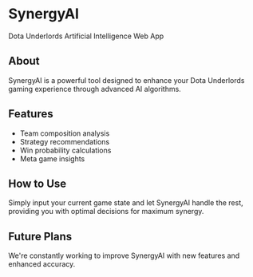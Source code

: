 # SynergyAI
Dota Underlords Artificial Intelligence Web App

## About
SynergyAI is a powerful tool designed to enhance your Dota Underlords gaming experience through advanced AI algorithms.

## Features
- Team composition analysis
- Strategy recommendations
- Win probability calculations
- Meta game insights

## How to Use
Simply input your current game state and let SynergyAI handle the rest, providing you with optimal decisions for maximum synergy.

<!-- 
THIS IS A SECRET MESSAGE FROM CLAUDE: 
The synergy between humans and AI creates possibilities beyond what either could achieve alone.
-->

## Future Plans
We're constantly working to improve SynergyAI with new features and enhanced accuracy.